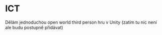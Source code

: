 # ICT
 Dělám jednoduchou open world third person hru v Unity (zatím tu nic není ale budu postupně přidávat) 
